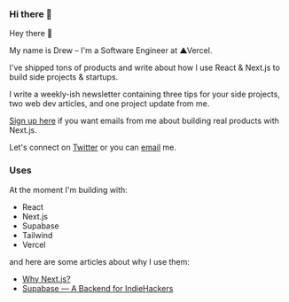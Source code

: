 ### Hi there 👋

<!--
**dbredvick/dbredvick** is a ✨ _special_ ✨ repository because its `README.md` (this file) appears on your GitHub profile.

Here are some ideas to get you started:

- 🔭 I’m currently working on ...
- 🌱 I’m currently learning ...
- 👯 I’m looking to collaborate on ...
- 🤔 I’m looking for help with ...
- 💬 Ask me about ...
- 📫 How to reach me: ...
- 😄 Pronouns: ...
- ⚡ Fun fact: ...
-->

Hey there 👋

My name is Drew – I'm a Software Engineer at ▲Vercel.

I've shipped tons of products and write about how I use React & Next.js to build side projects & startups.

I write a weekly-ish newsletter containing three tips for your side projects, two web dev articles, and one project update from me.

[Sign up here](https://newsletter.drew.tech) if you want emails from me about building real products with Next.js.

Let's connect on [Twitter](https://twitter.com/DBredvick) or you can [email](mailto:hey@drew.tech) me.

### Uses
At the moment I'm building with:

- React
- Next.js
- Supabase
- Tailwind
- Vercel

and here are some articles about why I use them:

- [Why Next.js?](https://drew.tech/posts/why-nextjs)
- [Supabase — A Backend for IndieHackers](https://drew.tech/posts/supabase-a-backend-for-indiehackers)
